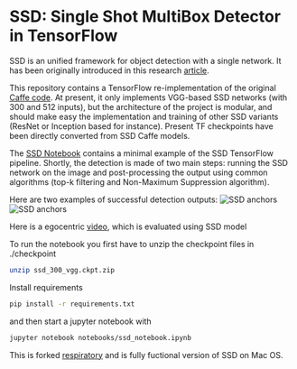 # SSD: Single Shot MultiBox Detector in TensorFlow

SSD is an unified framework for object detection with a single network. It has been originally introduced in this research [article](http://arxiv.org/abs/1512.02325).

This repository contains a TensorFlow re-implementation of the original [Caffe code](https://github.com/weiliu89/caffe/tree/ssd). At present, it only implements VGG-based SSD networks (with 300 and 512 inputs), but the architecture of the project is modular, and should make easy the implementation and training of other SSD variants (ResNet or Inception based for instance). Present TF checkpoints have been directly converted from SSD Caffe models.



The [SSD Notebook](notebooks/ssd_notebook.ipynb) contains a minimal example of the SSD TensorFlow pipeline. Shortly, the detection is made of two main steps: running the SSD network on the image and post-processing the output using common algorithms (top-k filtering and Non-Maximum Suppression algorithm).

Here are two examples of successful detection outputs:
![](pictures/ex1.png "SSD anchors")
![](pictures/ex2.png "SSD anchors")

Here is a egocentric [video](http://www.dailymotion.com/video/x5if8ax), which is evaluated using SSD model

To run the notebook you first have to unzip the checkpoint files in ./checkpoint
```bash
unzip ssd_300_vgg.ckpt.zip
```
Install requirements
```bash
pip install -r requirements.txt
```
and then start a jupyter notebook with
```bash
jupyter notebook notebooks/ssd_notebook.ipynb
```
This is forked [respiratory](https://github.com/balancap/SSD-Tensorflow.git) and is fully fuctional version of SSD on Mac OS. 



